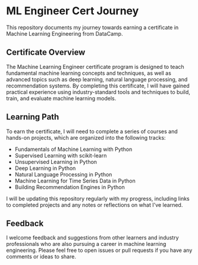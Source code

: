 # ML Engineer Cert Journey

This repository documents my journey towards earning a certificate in Machine Learning Engineering from DataCamp. 

## Certificate Overview

The Machine Learning Engineer certificate program is designed to teach fundamental machine learning concepts and techniques, as well as advanced topics such as deep learning, natural language processing, and recommendation systems. By completing this certificate, I will have gained practical experience using industry-standard tools and techniques to build, train, and evaluate machine learning models.

## Learning Path

To earn the certificate, I will need to complete a series of courses and hands-on projects, which are organized into the following tracks:

- Fundamentals of Machine Learning with Python
- Supervised Learning with scikit-learn
- Unsupervised Learning in Python
- Deep Learning in Python
- Natural Language Processing in Python
- Machine Learning for Time Series Data in Python
- Building Recommendation Engines in Python

I will be updating this repository regularly with my progress, including links to completed projects and any notes or reflections on what I've learned. 

## Feedback

I welcome feedback and suggestions from other learners and industry professionals who are also pursuing a career in machine learning engineering. Please feel free to open issues or pull requests if you have any comments or ideas to share.
